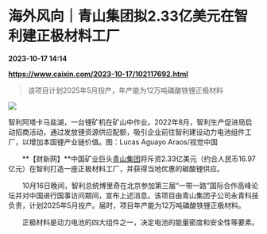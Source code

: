 # 海外风向｜青山集团拟2.33亿美元在智利建正极材料工厂

**2023-10-17 14:14**

**https://www.caixin.com/2023-10-17/102117692.html**

> 该项目计划2025年5月投产，年产能为12万吨磷酸铁锂正极材料

  

![](https://img.caixin.com/2023-10-17/169755201839814_840_560.jpg)

智利阿塔卡马盐湖，一台锂矿机在矿山中作业。2022年8月，智利生产促进局启动招商活动，通过发放锂资源供应配额，吸引企业前往智利建设动力电池组件工厂，以增加本国锂产业链价值。图：Lucas Aguayo Araos/视觉中国

  

　　**【财新网】**中国矿业巨头[青山集团](https://s.ccxe.com.cn/entities/companies/200358950)将斥资2.33亿美元（约合人民币16.97亿元）在智利打造一座正极材料工厂，并获得当地优惠的碳酸锂供应。

　　10月16日晚间，智利总统博里奇在北京参加第三届“一带一路”国际合作高峰论坛并对中国进行国事访问期间，宣布上述消息。该项目由青山集团子公司永青科技负责，计划2025年5月投产。届时，项目年产能为12万吨磷酸铁锂正极材料。

　　正极材料是动力电池的四大组件之一，决定电池的能量密度和安全性等要素。
